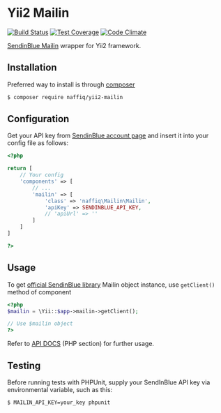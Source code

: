 # Yii2 Mailin
[![Build Status](https://travis-ci.org/naffiq/yii2-mailin.svg?branch=master)](https://travis-ci.org/naffiq/yii2-mailin)
[![Test Coverage](https://codeclimate.com/github/naffiq/yii2-mailin/badges/coverage.svg)](https://codeclimate.com/github/naffiq/yii2-mailin/coverage)
[![Code Climate](https://codeclimate.com/github/naffiq/yii2-mailin/badges/gpa.svg)](https://codeclimate.com/github/naffiq/yii2-mailin)

[SendinBlue Mailin](https://github.com/mailin-api/mailin-api-php) wrapper for Yii2 framework.

## Installation

Preferred way to install is through [composer](http://getcomposer.org)

```bash
$ composer require naffiq/yii2-mailin
```

## Configuration

Get your API key from [SendinBlue account page](https://account.sendinblue.com/advanced/api)
and insert it into your config file as follows:

```php
<?php

return [
    // Your config 
    'components' => [
        // ...
        'mailin' => [
            'class' => 'naffiq\Mailin\Mailin',
            'apiKey' => SENDINBLUE_API_KEY,
            // 'apiUrl' => ''
        ]
    ]
]

?>
```

## Usage

To get [official SendinBlue library](https://github.com/mailin-api/mailin-api-php) 
Mailin object instance, use `getClient()` method of component

```php
<?php 
$mailin = \Yii::$app->mailin->getClient();

// Use $mailin object 
?>
```

Refer to [API DOCS](https://apidocs.sendinblue.com) (PHP section) for further usage.

## Testing

Before running tests with PHPUnit, supply your SendInBlue API key via environmental variable,
such as this:
```bash
$ MAILIN_API_KEY=your_key phpunit
```